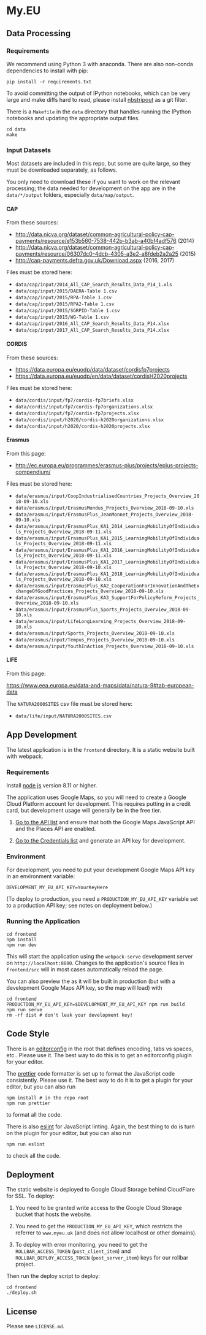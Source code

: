 # My.EU

## Data Processing

### Requirements

We recommend using Python 3 with anaconda. There are also non-conda dependencies to install with pip:

```
pip install -r requirements.txt
```

To avoid committing the output of IPython notebooks, which can be very large and make diffs hard to read, please install [nbstripout](https://github.com/kynan/nbstripout) as a git filter.

There is a `Makefile` in the `data` directory that handles running the IPython notebooks and updating the appropriate output files.

```
cd data
make
```

### Input Datasets

Most datasets are included in this repo, but some are quite large, so they must be downloaded separately, as follows.

You only need to download these if you want to work on the relevant processing; the data needed for development on the app are in the `data/*/output` folders, especially `data/map/output`.

#### CAP

From these sources:

- http://data.nicva.org/dataset/common-agricultural-policy-cap-payments/resource/e153b560-7538-442b-b3ab-a40bf4adf576 (2014)
- http://data.nicva.org/dataset/common-agricultural-policy-cap-payments/resource/06307dc0-4dcb-4305-a3e2-a8fdeb2a2a25 (2015)
- http://cap-payments.defra.gov.uk/Download.aspx (2016, 2017)

Files must be stored here:

- `data/cap/input/2014_All_CAP_Search_Results_Data_P14_1.xls`
- `data/cap/input/2015/DAERA-Table 1.csv`
- `data/cap/input/2015/RPA-Table 1.csv`
- `data/cap/input/2015/RPA2-Table 1.csv`
- `data/cap/input/2015/SGRPID-Table 1.csv`
- `data/cap/input/2015/WG-Table 1.csv`
- `data/cap/input/2016_All_CAP_Search_Results_Data_P14.xlsx`
- `data/cap/input/2017_All_CAP_Search_Results_Data_P14.xlsx`

#### CORDIS

From these sources:

- https://data.europa.eu/euodp/data/dataset/cordisfp7projects
- https://data.europa.eu/euodp/en/data/dataset/cordisH2020projects

Files must be stored here:

- `data/cordis/input/fp7/cordis-fp7briefs.xlsx`
- `data/cordis/input/fp7/cordis-fp7organizations.xlsx`
- `data/cordis/input/fp7/cordis-fp7projects.xlsx`
- `data/cordis/input/h2020/cordis-h2020organizations.xlsx`
- `data/cordis/input/h2020/cordis-h2020projects.xlsx`

#### Erasmus

From this page:

- http://ec.europa.eu/programmes/erasmus-plus/projects/eplus-projects-compendium/

Files must be stored here:

- `data/erasmus/input/CoopIndustrialisedCountries_Projects_Overview_2018-09-10.xls`
- `data/erasmus/input/ErasmusMundus_Projects_Overview_2018-09-10.xls`
- `data/erasmus/input/ErasmusPlus_JeanMonnet_Projects_Overview_2018-09-10.xls`
- `data/erasmus/input/ErasmusPlus_KA1_2014_LearningMobilityOfIndividuals_Projects_Overview_2018-09-11.xls`
- `data/erasmus/input/ErasmusPlus_KA1_2015_LearningMobilityOfIndividuals_Projects_Overview_2018-09-11.xls`
- `data/erasmus/input/ErasmusPlus_KA1_2016_LearningMobilityOfIndividuals_Projects_Overview_2018-09-11.xls`
- `data/erasmus/input/ErasmusPlus_KA1_2017_LearningMobilityOfIndividuals_Projects_Overview_2018-09-10.xls`
- `data/erasmus/input/ErasmusPlus_KA1_2018_LearningMobilityOfIndividuals_Projects_Overview_2018-09-10.xls`
- `data/erasmus/input/ErasmusPlus_KA2_CooperationForInnovationAndTheExchangeOfGoodPractices_Projects_Overview_2018-09-10.xls`
- `data/erasmus/input/ErasmusPlus_KA3_SupportForPolicyReform_Projects_Overview_2018-09-10.xls`
- `data/erasmus/input/ErasmusPlus_Sports_Projects_Overview_2018-09-10.xls`
- `data/erasmus/input/LifeLongLearning_Projects_Overview_2018-09-10.xls`
- `data/erasmus/input/Sports_Projects_Overview_2018-09-10.xls`
- `data/erasmus/input/Tempus_Projects_Overview_2018-09-10.xls`
- `data/erasmus/input/YouthInAction_Projects_Overview_2018-09-10.xls`

#### LIFE

From this page:

https://www.eea.europa.eu/data-and-maps/data/natura-9#tab-european-data

The `NATURA2000SITES` csv file must be stored here:

- `data/life/input/NATURA2000SITES.csv`

## App Development

The latest application is in the `frontend` directory. It is a static website built with webpack.

### Requirements

Install [node js](https://nodejs.org/en/) version 8.11 or higher.

The application uses Google Maps, so you will need to create a Google Cloud Platform account for development. This requires putting in a credit card, but development usage will generally be in the free tier.

1.  [Go to the API list](https://console.cloud.google.com/google/maps-apis/api-list) and ensure that both the Google Maps JavaScript API and the Places API are enabled.

2.  [Go to the Credentials list](https://console.cloud.google.com/apis/credentials) and generate an API key for development.

### Environment

For development, you need to put your development Google Maps API key in an environment variable:

```
DEVELOPMENT_MY_EU_API_KEY=YourKeyHere
```

(To deploy to production, you need a `PRODUCTION_MY_EU_API_KEY` variable set to a production API key; see notes on deployment below.)

### Running the Application

```
cd frontend
npm install
npm run dev
```

This will start the application using the `webpack-serve` development server on `http://localhost:8080`. Changes to the application's source files in `frontend/src` will in most cases automatically reload the page.

You can also preview the as it will be built in production (but with a development Google Maps API key, so the map will load) with

```
cd frontend
PRODUCTION_MY_EU_API_KEY=$DEVELOPMENT_MY_EU_API_KEY npm run build
npm run serve
rm -rf dist # don't leak your development key!
```

## Code Style

There is an [editorconfig](https://editorconfig.org/) in the root that defines encoding, tabs vs spaces, etc.. Please use it. The best way to do this is to get an editorconfig plugin for your editor.

The [prettier](https://github.com/prettier/prettier) code formatter is set up to format the JavaScript code consistently. Please use it. The best way to do it is to get a plugin for your editor, but you can also run

```
npm install # in the repo root
npm run prettier
```

to format all the code.

There is also [eslint](https://eslint.org/) for JavaScript linting. Again, the best thing to do is turn on the plugin for your editor, but you can also run

```
npm run eslint
```

to check all the code.

## Deployment

The static website is deployed to Google Cloud Storage behind CloudFlare for SSL. To deploy:

1.  You need to be granted write access to the Google Cloud Storage bucket that hosts the website.

2.  You need to get the `PRODUCTION_MY_EU_API_KEY`, which restricts the referrer to `www.myeu.uk` (and does not allow localhost or other domains).

3.  To deploy with error monitoring, you need to get the `ROLLBAR_ACCESS_TOKEN` (`post_client_item`) and `ROLLBAR_DEPLOY_ACCESS_TOKEN` (`post_server_item`) keys for our rollbar project.

Then run the deploy script to deploy:

```
cd frontend
./deploy.sh
```

## License

Please see `LICENSE.md`.
